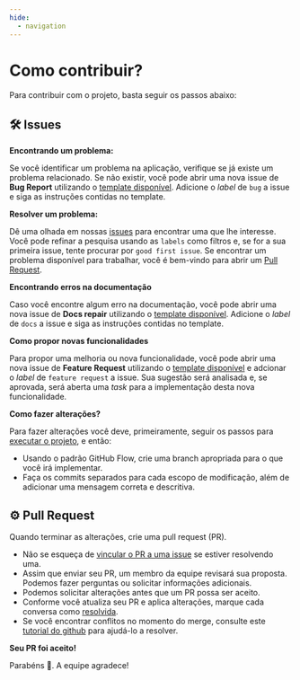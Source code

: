 ```yaml
---
hide:
  - navigation
---
```


# Como contribuir?

Para contribuir com o projeto, basta seguir os passos abaixo:

## 🛠 Issues

**Encontrando um problema:**

Se você identificar um problema na aplicação, verifique se já existe um problema relacionado. Se não existir, você pode abrir uma nova issue de **Bug Report** utilizando o [template disponível](https://github.com/unb-mds/2023-2-Squad11/issues/new/choose). Adicione o _label_ de `bug` a issue e siga as instruções contidas no template.

**Resolver um problema:**

Dê uma olhada em nossas [issues](https://github.com/unb-mds/2023-2-Squad11/issues) para encontrar uma que lhe interesse. Você pode refinar a pesquisa usando as `labels` como filtros e, se for a sua primeira issue, tente procurar por `good first issue`. Se encontrar um problema disponível para trabalhar, você é bem-vindo para abrir um [Pull Request](#pull-request).

**Encontrando erros na documentação**

Caso você encontre algum erro na documentação, você pode abrir uma nova issue de **Docs repair** utilizando o [template disponível](https://github.com/unb-mds/2023-2-Squad11/issues/new/choose). Adicione o _label_ de `docs` a issue e siga as instruções contidas no template.

**Como propor novas funcionalidades**

Para propor uma melhoria ou nova funcionalidade, você pode abrir uma nova issue de **Feature Request** utilizando o [template disponível](https://github.com/unb-mds/2023-2-Squad11/issues/new/choose) e adcionar o _label_ de `feature request` a issue. Sua sugestão será analisada e, se aprovada, será aberta uma _task_ para a implementação desta nova funcionalidade.

**Como fazer alterações?**

Para fazer alterações você deve, primeiramente, seguir os passos para [executar o projeto](#como-executar-o-projeto), e então:

- Usando o padrão GitHub Flow, crie uma branch apropriada para o que você irá implementar.
- Faça os commits separados para cada escopo de modificação, além de adicionar uma mensagem correta e descritiva.

## ⚙️ Pull Request

Quando terminar as alterações, crie uma pull request (PR).

- Não se esqueça de [vincular o PR a uma issue](https://github.com/unb-mds/2023-2-Squad11/issues) se estiver resolvendo uma.
- Assim que enviar seu PR, um membro da equipe revisará sua proposta. Podemos fazer perguntas ou solicitar informações adicionais.
- Podemos solicitar alterações antes que um PR possa ser aceito.
- Conforme você atualiza seu PR e aplica alterações, marque cada conversa como [resolvida](https://docs.github.com/en/pull-requests/collaborating-with-pull-requests/reviewing-changes-in-pull-requests/commenting-on-a-pull-request#resolving-conversations).
- Se você encontrar conflitos no momento do merge, consulte este [tutorial do github](https://docs.github.com/en/pull-requests/collaborating-with-pull-requests/addressing-merge-conflicts/resolving-a-merge-conflict-using-the-command-line) para ajudá-lo a resolver.

**Seu PR foi aceito!**

Parabéns 🎉. A equipe agradece!
